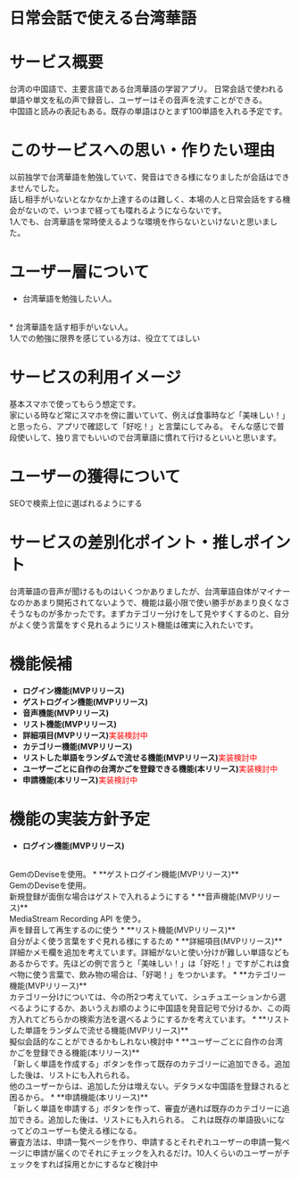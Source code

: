 # 日常会話で使える台湾華語
# サービス概要
台湾の中国語で、主要言語である台湾華語の学習アプリ。
日常会話で使われる単語や単文を私の声で録音し、ユーザーはその音声を流すことができる。
<br>
中国語と読みの表記もある。既存の単語はひとまず100単語を入れる予定です。

# このサービスへの思い・作りたい理由
以前独学で台湾華語を勉強していて、発音はできる様になりましたが会話はできませんでした。
<br>
話し相手がいないとなかなか上達するのは難しく、本場の人と日常会話をする機会がないので、いつまで経っても喋れるようにならないです。
<br>
1人でも、台湾華語を常時使えるような環境を作らないといけないと思いました。

# ユーザー層について
* 台湾華語を勉強したい人。
<br>
* 台湾華語を話す相手がいない人。
<br>
1人での勉強に限界を感じている方は、役立ててほしい

# サービスの利用イメージ
基本スマホで使ってもらう想定です。
<br>
家にいる時など常にスマホを傍に置いていて、例えば食事時など「美味しい！」と思ったら、アプリで確認して「好吃！」と言葉にしてみる。
そんな感じで普段使いして、独り言でもいいので台湾華語に慣れて行けるといいと思います。

# ユーザーの獲得について
SEOで検索上位に選ばれるようにする

# サービスの差別化ポイント・推しポイント
台湾華語の音声が聞けるものはいくつかありましたが、台湾華語自体がマイナーなのかあまり開拓されてないようで、機能は最小限で使い勝手があまり良くなさそうなものが多かったです。まずカテゴリー分けをして見やすくするのと、自分がよく使う言葉をすぐ見れるようにリスト機能は確実に入れたいです。

# 機能候補
* **ログイン機能(MVPリリース)**
* **ゲストログイン機能(MVPリリース)**
* **音声機能(MVPリリース)**
* **リスト機能(MVPリリース)**
* **詳細項目(MVPリリース)**<font color="Red">実装検討中</font>
* **カテゴリー機能(MVPリリース)**
* **リストした単語をランダムで流せる機能(MVPリリース)**<font color="Red">実装検討中</font>
* **ユーザーごとに自作の台湾かごを登録できる機能(本リリース)**<font color="Red">実装検討中</font>
* **申請機能(本リリース)**<font color="Red">実装検討中</font>

# 機能の実装方針予定
* **ログイン機能(MVPリリース)**
<br>
GemのDeviseを使用。
* **ゲストログイン機能(MVPリリース)**
<br>
GemのDeviseを使用。
<br>
新規登録が面倒な場合はゲストで入れるようにする
* **音声機能(MVPリリース)**
<br>
MediaStream Recording API を使う。
<br>
声を録音して再生するのに使う
* **リスト機能(MVPリリース)**
<br>
自分がよく使う言葉をすぐ見れる様にするため
* **詳細項目(MVPリリース)**
<br>
詳細かメモ欄を追加を考えています。詳細がないと使い分けが難しい単語などもあるからです。先ほどの例で言うと「美味しい！」は「好吃！」ですがこれは食べ物に使う言葉で、飲み物の場合は、「好喝！」をつかいます。
* **カテゴリー機能(MVPリリース)**
<br>
カテゴリー分けについては、今の所2つ考えていて、シュチュエーションから選べるようにするか、あいうえお順のように中国語を発音記号で分けるか、この両方入れてどちらかの検索方法を選べるようにするかを考えています。
* **リストした単語をランダムで流せる機能(MVPリリース)**
<br>
擬似会話的なことができるかもしれない検討中
* **ユーザーごとに自作の台湾かごを登録できる機能(本リリース)**
<br>
「新しく単語を作成する」ボタンを作って既存のカテゴリーに追加できる。追加した後は、リストにも入れられる。
<br>
他のユーザーからは、追加した分は増えない。デタラメな中国語を登録されると困るから。
* **申請機能(本リリース)**
<br>
「新しく単語を申請する」ボタンを作って、審査が通れば既存のカテゴリーに追加できる。追加した後は、リストにも入れられる。
これは既存の単語扱いになってどのユーザーも使える様になる。
<br>
審査方法は、申請一覧ページを作り、申請するとそれぞれユーザーの申請一覧ページに申請が届くのでそれにチェックを入れるだけ。10人くらいのユーザーがチェックをすれば採用とかにするなど検討中
